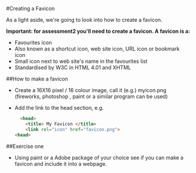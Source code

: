 #Creating a Favicon

As a light aside, we're going to look into how to create a favicon. 

**Important: for assessment2 you'll need to create a favicon. A favicon is a:**

* Favourites icon
* Also known as a shortcut icon, web site icon, URL icon or bookmark icon
* Small icon next to web site's name in the favourites list 
* Standardised by W3C in HTML 4.01 and XHTML 

##How to make a favicon 

* Create a 16X16 pixel / 16 colour image, call it (e.g.) myicon.png (fireworks, photoshop , paint or a similar program can be used) 

* Add the link to the head section, e.g.
	
	```html
      <head>
        <title> My Favicon </title>
        <link rel="icon" href="favicon.png">
    <head>
	```
	
##Exercise one

- Using paint or a Adobe package of your choice see if you can make a favicon and include it into a webpage. 